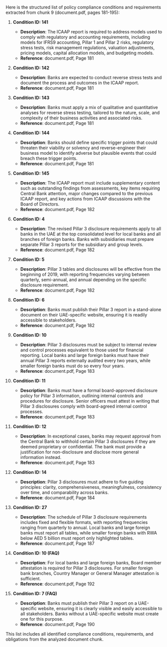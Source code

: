 Here is the structured list of policy compliance conditions and requirements extracted from chunk 9 (document.pdf, pages 181-195):

1. **Condition ID: 141**
   - **Description**: The ICAAP report is required to address models used to comply with regulatory and accounting requirements, including models for IFRS9 accounting, Pillar 1 and Pillar 2 risks, regulatory stress tests, risk management regulations, valuation adjustments, pricing models, capital allocation models, and budgeting models.
   - **Reference**: document.pdf, Page 181

2. **Condition ID: 142**
   - **Description**: Banks are expected to conduct reverse stress tests and document the process and outcomes in the ICAAP report.
   - **Reference**: document.pdf, Page 181

3. **Condition ID: 143**
   - **Description**: Banks must apply a mix of qualitative and quantitative analyses for reverse stress testing, tailored to the nature, scale, and complexity of their business activities and associated risks.
   - **Reference**: document.pdf, Page 181

4. **Condition ID: 144**
   - **Description**: Banks should define specific trigger points that could threaten their viability or solvency and reverse-engineer their business model to identify adverse but plausible events that could breach these trigger points.
   - **Reference**: document.pdf, Page 181

5. **Condition ID: 145**
   - **Description**: The ICAAP report must include supplementary content such as outstanding findings from assessments, key items requiring Central Bank attention, major changes compared to the previous ICAAP report, and key actions from ICAAP discussions with the Board of Directors.
   - **Reference**: document.pdf, Page 182

6. **Condition ID: 4**
   - **Description**: The revised Pillar 3 disclosure requirements apply to all banks in the UAE at the top consolidated level for local banks and all branches of foreign banks. Banks with subsidiaries must prepare separate Pillar 3 reports for the subsidiary and group levels.
   - **Reference**: document.pdf, Page 182

7. **Condition ID: 5**
   - **Description**: Pillar 3 tables and disclosures will be effective from the beginning of 2019, with reporting frequencies varying between quarterly, semi-annual, and annual depending on the specific disclosure requirement.
   - **Reference**: document.pdf, Page 182

8. **Condition ID: 6**
   - **Description**: Banks must publish their Pillar 3 report in a stand-alone document on their UAE-specific website, ensuring it is readily accessible to stakeholders.
   - **Reference**: document.pdf, Page 182

9. **Condition ID: 10**
   - **Description**: Pillar 3 disclosures must be subject to internal review and control processes equivalent to those used for financial reporting. Local banks and large foreign banks must have their annual Pillar 3 reports externally audited every two years, while smaller foreign banks must do so every four years.
   - **Reference**: document.pdf, Page 183

10. **Condition ID: 11**
    - **Description**: Banks must have a formal board-approved disclosure policy for Pillar 3 information, outlining internal controls and procedures for disclosure. Senior officers must attest in writing that Pillar 3 disclosures comply with board-agreed internal control processes.
    - **Reference**: document.pdf, Page 183

11. **Condition ID: 12**
    - **Description**: In exceptional cases, banks may request approval from the Central Bank to withhold certain Pillar 3 disclosures if they are deemed proprietary or confidential. The bank must provide a justification for non-disclosure and disclose more general information instead.
    - **Reference**: document.pdf, Page 183

12. **Condition ID: 14**
    - **Description**: Pillar 3 disclosures must adhere to five guiding principles: clarity, comprehensiveness, meaningfulness, consistency over time, and comparability across banks.
    - **Reference**: document.pdf, Page 184

13. **Condition ID: 27**
    - **Description**: The schedule of Pillar 3 disclosure requirements includes fixed and flexible formats, with reporting frequencies ranging from quarterly to annual. Local banks and large foreign banks must report all tables, while smaller foreign banks with RWA below AED 5 billion must report only highlighted tables.
    - **Reference**: document.pdf, Page 187

14. **Condition ID: 10 (FAQ)**
    - **Description**: For local banks and large foreign banks, Board member attestation is required for Pillar 3 disclosures. For smaller foreign bank branches, Country Manager or General Manager attestation is sufficient.
    - **Reference**: document.pdf, Page 192

15. **Condition ID: 7 (FAQ)**
    - **Description**: Banks must publish their Pillar 3 report on a UAE-specific website, ensuring it is clearly visible and easily accessible to all stakeholders. Banks without a UAE-specific website must create one for this purpose.
    - **Reference**: document.pdf, Page 190

This list includes all identified compliance conditions, requirements, and obligations from the analyzed document chunk.